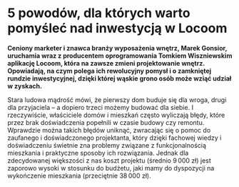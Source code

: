 
# 5 powodów, dla których warto pomyśleć nad inwestycją w Locoom

**Ceniony marketer i znawca branży wyposażenia wnętrz, Marek Gonsior, uruchamia wraz z producentem oprogramowania Tomkiem Wiszniewskim aplikację Locoom, która na zawsze zmieni projektowanie wnętrz. Opowiadają, na czym polega ich rewolucyjny pomysł i o zamkniętej rundzie inwestycyjnej, dzięki której wąskie grono osób może wziąć udział w zyskach.**

Stara ludowa mądrość mówi, że pierwszy dom buduje się dla wroga, drugi dla przyjaciela – a dopiero trzeci możemy budować dla siebie. I rzeczywiście, właściciele domów i mieszkań często wyliczają błędy, które przez brak doświadczenia popełnili w czasie budowy czy remontu. Wprawdzie można takich błędów uniknąć, zwracając się o pomoc do zaufanego i doświadczonego projektanta, który dzięki fachowej wiedzy i doświadczeniu świetnie zna problemy związane z funkcjonalnością mieszkania i praktyczne sposoby ich rozwiązania. Jednak dla zdecydowanej większości z nas koszt projektu (średnio 9 000 zł) jest zaporowo wysoki w stosunku do budżetu, jaki mamy do dyspozycji na wykończenie mieszkania (przeciętnie 38 000 zł).
<!--stackedit_data:
eyJoaXN0b3J5IjpbNTc3NjIzOTc5LC0yMDkwMjUwMzM2XX0=
-->